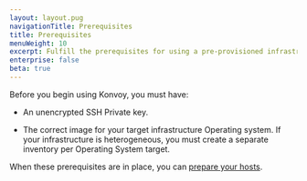 ```yaml
---
layout: layout.pug
navigationTitle: Prerequisites
title: Prerequisites
menuWeight: 10
excerpt: Fulfill the prerequisites for using a pre-provisioned infrastructure
enterprise: false
beta: true
---
```


<!-- markdownlint-disable MD030 MD034 -->

Before you begin using Konvoy, you must have:

-   An unencrypted SSH Private key.

-   The correct image for your target infrastructure Operating system. If your infrastructure is heterogeneous, you must create a separate inventory per Operating System target.

When these prerequisites are in place, you can [prepare your hosts](../prepare-hosts).
